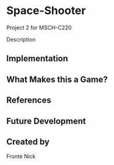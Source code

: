 # Space-Shooter
Project 2 for MSCH-C220

Description

## Implementation

## What Makes this a Game?

## References

## Future Development

## Created by
Fronte Nick

